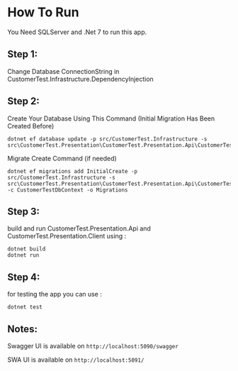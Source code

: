 # How To Run

You Need SQLServer and .Net 7 to run this app.

## Step 1:
Change Database ConnectionString in CustomerTest.Infrastructure.DependencyInjection

## Step 2:
Create Your Database Using This Command (Initial Migration Has Been Created Before)

```
dotnet ef database update -p src/CustomerTest.Infrastructure -s src\CustomerTest.Presentation\CustomerTest.Presentation.Api\CustomerTest.Presentation.Api.csproj
```
Migrate Create Command (if needed)
```
dotnet ef migrations add InitialCreate -p src/CustomerTest.Infrastructure -s src\CustomerTest.Presentation\CustomerTest.Presentation.Api\CustomerTest.Presentation.Api.csproj -c CustomerTestDbContext -o Migrations
```

## Step 3:
build and run CustomerTest.Presentation.Api and CustomerTest.Presentation.Client using :
```
dotnet build
dotnet run
```

## Step 4:
for testing the app you can use :
```
dotnet test
```

## Notes:
Swagger UI is available on ```http://localhost:5090/swagger```

SWA UI is available on ```http://localhost:5091/```